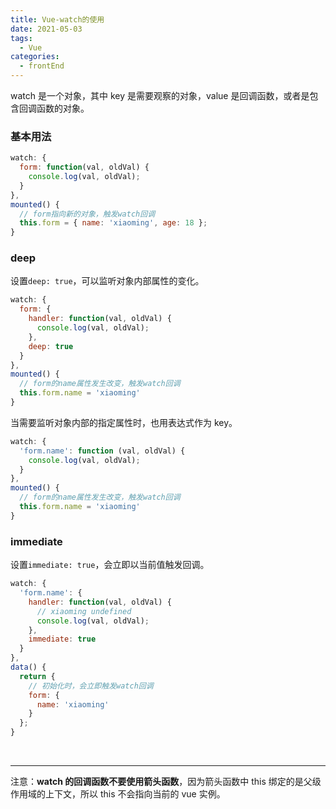 ```yaml
---
title: Vue-watch的使用
date: 2021-05-03
tags:
  - Vue
categories:
  - frontEnd
---
```


watch 是一个对象，其中 key 是需要观察的对象，value 是回调函数，或者是包含回调函数的对象。

<!-- more -->

### 基本用法

```js
watch: {
  form: function(val, oldVal) {
    console.log(val, oldVal);
  }
},
mounted() {
  // form指向新的对象，触发watch回调
  this.form = { name: 'xiaoming', age: 18 };
}

```

### deep

设置`deep: true`，可以监听对象内部属性的变化。

```js
watch: {
  form: {
    handler: function(val, oldVal) {
      console.log(val, oldVal);
    },
    deep: true
  }
},
mounted() {
  // form的name属性发生改变，触发watch回调
  this.form.name = 'xiaoming'
}
```

当需要监听对象内部的指定属性时，也用表达式作为 key。

```js
watch: {
  'form.name': function (val, oldVal) {
    console.log(val, oldVal);
  }
},
mounted() {
  // form的name属性发生改变，触发watch回调
  this.form.name = 'xiaoming'
}
```

### immediate

设置`immediate: true`，会立即以当前值触发回调。

```js
watch: {
  'form.name': {
    handler: function(val, oldVal) {
      // xiaoming undefined
      console.log(val, oldVal);
    },
    immediate: true
  }
},
data() {
  return {
    // 初始化时，会立即触发watch回调
    form: {
      name: 'xiaoming'
    }
  };
}
```

<br>

---

注意：**watch 的回调函数不要使用箭头函数**，因为箭头函数中 this 绑定的是父级作用域的上下文，所以 this 不会指向当前的 vue 实例。
